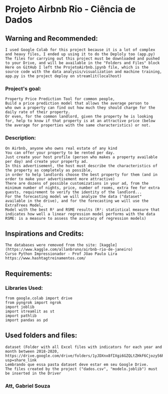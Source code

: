 # Projeto Airbnb Rio - Ciência de Dados


## Warning and Recommended:
	I used Google Colab for this project because it is a lot of complex and heavy files, I ended up using it to do the Deploly too (app.py)
	The files for carrying out this project must be downloaded and pushed to your Drive, and will be available in the "Folders and Files" block
	Here on GitHub I left the ProjetoAirbnb.ipynb file, which is the source code with the data analysis/visualization and machine training,
	app.py is the project deploy on streamlit(localhost)


### Project's goal:
	Property Price Prediction Tool for common people,
	Build a price prediction model that allows the average person to
	who own a property can find out how much they should charge for the daily rate of their property.
	Or even, for the common landlord, given the property he is looking for, help to know if that property is at an attractive price (below the average for properties with the same characteristics) or not.

### Description:
	On Airbnb, anyone who owns real estate of any kind
	You can offer your property to be rented per day.
	Just create your host profile (person who makes a property available per day) and create your property ad.
	In this advertisement, the host must describe the characteristics of the property as completely as possible,
	in order to help landlords choose the best property for them (and in order to make your advertisement more attractive)
	There are dozens of possible customizations in your ad, from the minimum number of nights, price, number of rooms, extra fee for extra guests, requirement to verify the identity of the landlord...
	For the forecasting model we will analyze the data ("dataset" available in the drive), and for the forecasting we will use the ExtraTrees Model,
	Model with the best R² and RSME results (R²: statistical measure that indicates how well a linear regression model performs with the data
	RSME: is a measure to assess the accuracy of regression models)


## Inspirations and Credits:
	The databases were removed from the site: [kaggle](https://www.kaggle.com/allanbruno/airbnb-rio-de-janeiro)
	Curso Python Impressionador - Prof Jõao Paulo Lira
	https://www.hashtagtreinamentos.com/


## Requirements:
### Libraries Used:
	from google.colab import drive
	from pyngrok import ngrok
	import joblib
	import streamlit as st
	import pathlib
	import pandas as pd


## Used folders and files:
	dataset (Folder with all Excel files with indicators for each year and month between 2018-2020,
	https://drive.google.com/drive/folders/1yJDXnx8fIXgi6GZQLtZHkF6Cjozy56R9?usp=share_link
	Lembrando que essa pasta dataset deve estar em seu Google Drive.
	The files created by the project ("dados.csv", "modelo.joblib") must be inserted in the Driver
	
	
### Att, Gabriel Souza
